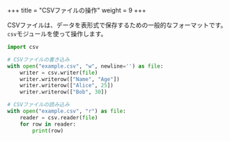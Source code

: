 +++
title = "CSVファイルの操作"
weight = 9
+++

CSVファイルは、データを表形式で保存するための一般的なフォーマットです。`csv`モジュールを使って操作します。

```python
import csv

# CSVファイルの書き込み
with open("example.csv", "w", newline='') as file:
    writer = csv.writer(file)
    writer.writerow(["Name", "Age"])
    writer.writerow(["Alice", 25])
    writer.writerow(["Bob", 30])

# CSVファイルの読み込み
with open("example.csv", "r") as file:
    reader = csv.reader(file)
    for row in reader:
        print(row)
```
